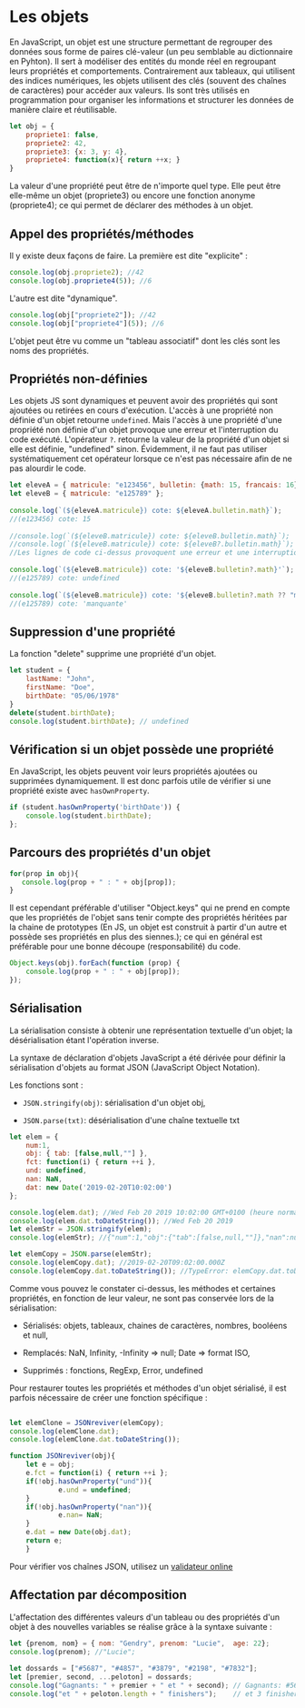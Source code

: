 # Les objets

En JavaScript, un objet est une structure permettant de regrouper des données sous forme de paires clé-valeur (un peu semblable au dictionnaire en Pyhton). Il sert à modéliser des entités du monde réel en regroupant leurs propriétés et comportements. Contrairement aux tableaux, qui utilisent des indices numériques, les objets utilisent des clés (souvent des chaînes de caractères) pour accéder aux valeurs. Ils sont très utilisés en programmation pour organiser les informations et structurer les données de manière claire et réutilisable.

```javascript
let obj = {
    propriete1: false,
    propriete2: 42,
    propriete3: {x: 3, y: 4},
    propriete4: function(x){ return ++x; }
}
```

La valeur d'une propriété peut être de n'importe quel type. Elle peut être elle-même un objet (propriete3) ou encore une fonction anonyme (propriete4); ce qui permet de déclarer des méthodes à un objet.

## Appel des propriétés/méthodes

Il y existe deux façons de faire. La première est dite "explicite" : 

```javascript	
console.log(obj.propriete2); //42
console.log(obj.propriete4(5)); //6
```

L'autre est dite "dynamique".

```javascript
console.log(obj["propriete2"]); //42
console.log(obj["propriete4"](5)); //6
```
L'objet peut être vu comme un "tableau associatif" dont les clés sont les noms des propriétés.

## Propriétés non-définies
Les objets JS sont dynamiques et peuvent avoir des propriétés qui sont ajoutées ou retirées en cours d'exécution. L'accès à une propriété non définie d'un objet retourne `undefined`. Mais l'accès à une propriété d'une propriété non définie d'un objet provoque une erreur et l'interruption du code exécuté. L'opérateur `?`. retourne la valeur de la propriété d'un objet si elle est définie, "undefined" sinon. Évidemment, il ne faut pas utiliser systématiquement cet opérateur lorsque ce n'est pas nécessaire afin de ne pas alourdir le code.

```javascript
let eleveA = { matricule: "e123456", bulletin: {math: 15, francais: 16}};
let eleveB = { matricule: "e125789" };
	
console.log(`(${eleveA.matricule}) cote: ${eleveA.bulletin.math}`);
//(e123456) cote: 15
	
//console.log(`(${eleveB.matricule}) cote: ${eleveB.bulletin.math}`); 
//console.log(`(${eleveB.matricule}) cote: ${eleveB?.bulletin.math}`);
//Les lignes de code ci-dessus provoquent une erreur et une interruption du code si décommentées...
	
console.log(`(${eleveB.matricule}) cote: '${eleveB.bulletin?.math}'`);
//(e125789) cote: undefined
	
console.log(`(${eleveB.matricule}) cote: '${eleveB.bulletin?.math ?? "manquante"}'`);
//(e125789) cote: 'manquante'
```


## Suppression d'une propriété
La fonction "delete" supprime une propriété d'un objet.

```javascript
let student = {
    lastName: "John",
    firstName: "Doe",
    birthDate: "05/06/1978"	
}
delete(student.birthDate);
console.log(student.birthDate); // undefined
```

## Vérification si un objet possède une propriété
En JavaScript, les objets peuvent voir leurs propriétés ajoutées ou supprimées dynamiquement. Il est donc parfois utile de vérifier si une propriété existe avec `hasOwnProperty`.

```javascript
if (student.hasOwnProperty('birthDate')) {
    console.log(student.birthDate);
};
```

## Parcours des propriétés d'un objet

```javascript
for(prop in obj){
   console.log(prop + " : " + obj[prop]);
}
```

Il est cependant préférable d'utiliser "Object.keys" qui ne prend en compte que les propriétés de l'objet sans tenir compte des propriétés héritées par la chaine de prototypes (En JS, un objet est construit à partir d'un autre et possède ses propriétés en plus des siennes.); ce qui en général est préférable pour une bonne découpe (responsabilité) du code.

```javascript	
Object.keys(obj).forEach(function (prop) { 
    console.log(prop + " : " + obj[prop]);
});
```

## Sérialisation
La sérialisation consiste à obtenir une représentation textuelle d'un objet; la désérialisation étant l'opération inverse.

La syntaxe de déclaration d'objets JavaScript a été dérivée pour définir la sérialisation d'objets au format JSON (JavaScript Object Notation).

Les fonctions sont :

- `JSON.stringify(obj)`: sérialisation d'un objet obj,
    
- `JSON.parse(txt)`: désérialisation d'une chaîne textuelle txt

```javascript
let elem = {
    num:1,
    obj: { tab: [false,null,""] },
    fct: function(i) { return ++i },
    und: undefined,
    nan: NaN,
    dat: new Date('2019-02-20T10:02:00')
}; 

console.log(elem.dat); //Wed Feb 20 2019 10:02:00 GMT+0100 (heure normale d’Europe centrale)
console.log(elem.dat.toDateString()); //Wed Feb 20 2019
let elemStr = JSON.stringify(elem);
console.log(elemStr); //{"num":1,"obj":{"tab":[false,null,""]},"nan":null,"dat":"2019-02-20T09:02:00.000Z"}

let elemCopy = JSON.parse(elemStr);
console.log(elemCopy.dat); //2019-02-20T09:02:00.000Z
console.log(elemCopy.dat.toDateString()); //TypeError: elemCopy.dat.toDateString is not a function
```


Comme vous pouvez le constater ci-dessus, les méthodes et certaines propriétés, en fonction de leur valeur, ne sont pas conservée lors de la sérialisation:

- Sérialisés: objets, tableaux, chaines de caractères, nombres, booléens et null,
    
- Remplacés: NaN, Infinity, -Infinity => null; Date => format ISO,

- Supprimés : fonctions, RegExp, Error, undefined

Pour restaurer toutes les propriétés et méthodes d'un objet sérialisé, il est parfois nécessaire de créer une fonction spécifique :

```javascript
	
let elemClone = JSONreviver(elemCopy);
console.log(elemClone.dat);
console.log(elemClone.dat.toDateString());

function JSONreviver(obj){
    let e = obj;
    e.fct = function(i) { return ++i };
    if(!obj.hasOwnProperty("und")){
            e.und = undefined;
    }
    if(!obj.hasOwnProperty("nan")){
            e.nan= NaN;
    }
    e.dat = new Date(obj.dat);
    return e;
    }
```

Pour vérifier vos chaînes JSON, utilisez un [validateur online](https://jsonlint.com/)

## Affectation par décomposition
L'affectation des différentes valeurs d'un tableau ou des propriétés d'un objet à des nouvelles variables se réalise grâce à la syntaxe suivante :

```javascript
let {prenom, nom} = { nom: "Gendry", prenom: "Lucie",  age: 22};
console.log(prenom); //"Lucie";
	
let dossards = ["#5687", "#4857", "#3879", "#2198", "#7832"];
let [premier, second, ...peloton] = dossards;
console.log("Gagnants: " + premier + " et " + second); // Gagnants: #5687 et #4857
console.log("et " + peloton.length + " finishers");    // et 3 finishers
```